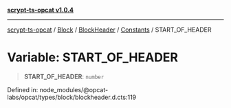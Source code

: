 [**scrypt-ts-opcat v1.0.4**](../../../../../../../README.md)

***

[scrypt-ts-opcat](../../../../../../../README.md) / [Block](../../../../../README.md) / [BlockHeader](../../../README.md) / [Constants](../README.md) / START\_OF\_HEADER

# Variable: START\_OF\_HEADER

> **START\_OF\_HEADER**: `number`

Defined in: node\_modules/@opcat-labs/opcat/types/block/blockheader.d.cts:119

